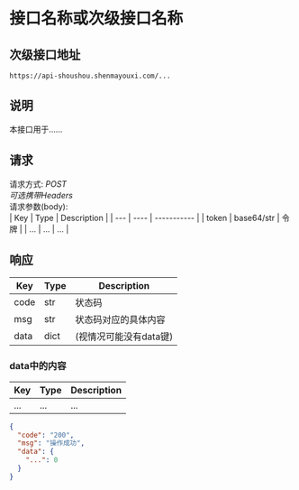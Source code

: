 # 接口名称或次级接口名称

## 次级接口地址

    https://api-shoushou.shenmayouxi.com/...


## 说明
本接口用于……  

## 请求
请求方式: *POST*  
*可选携带Headers*  
请求参数(body):  
| Key | Type | Description |
| --- | ---- | ----------- |
| token | base64/str | 令牌 |
| ... | ... | ... |

## 响应
| Key | Type | Description |
| --- | ---- | ----------- |
| code | str | 状态码 |
| msg | str | 状态码对应的具体内容 |
| data | dict | (视情况可能没有data键) |

### data中的内容

| Key | Type | Description |
| --- | ---- | ----------- |
| ... | ... | ... |

```json
{
  "code": "200",
  "msg": "操作成功",
  "data": {
    "...": 0
  }
}
```